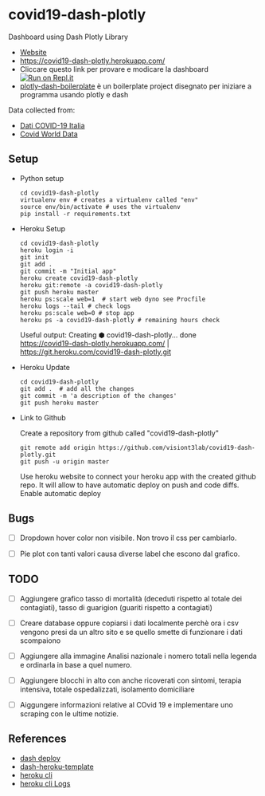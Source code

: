 # covid19-dash-plotly

Dashboard using Dash Plotly Library

* [Website](https://covid19-dash-plotly.herokuapp.com/)
* https://covid19-dash-plotly.herokuapp.com/
* Cliccare questo link per provare e modicare la dashboard 
[![Run on Repl.it](https://repl.it/badge/github/visiont3lab/covid19-dash-plotly)](https://repl.it/github/visiont3lab/covid19-dash-plotly)
* [plotly-dash-boilerplate](https://github.com/visiont3lab/plotly-dash-boilerplate) è un boilerplate project disegnato per iniziare a programma usando plotly e dash


Data collected from:

* [Dati COVID-19 Italia](https://github.com/pcm-dpc/COVID-19)
* [Covid World Data](https://github.com/open-covid-19/data)

## Setup

*   Python setup
    
    ```
    cd covid19-dash-plotly
    virtualenv env # creates a virtualenv called "env"
    source env/bin/activate # uses the virtualenv
    pip install -r requirements.txt
    ```

* Heroku Setup
    
    ```
    cd covid19-dash-plotly
    heroku login -i 
    git init
    git add .
    git commit -m "Initial app"
    heroku create covid19-dash-plotly
    heroku git:remote -a covid19-dash-plotly
    git push heroku master
    heroku ps:scale web=1  # start web dyno see Procfile
    heroku logs --tail # check logs
    heroku ps:scale web=0 # stop app
    heroku ps -a covid19-dash-plotly # remaining hours check

    ```

    Useful output:
    Creating ⬢ covid19-dash-plotly... done  
    https://covid19-dash-plotly.herokuapp.com/ | https://git.heroku.com/covid19-dash-plotly.git

* Heroku Update

    ```
    cd covid19-dash-plotly
    git add .  # add all the changes
    git commit -m 'a description of the changes'
    git push heroku master
    ```

* Link to Github
    
    Create a repository from github called "covid19-dash-plotly"
    
    ```
    git remote add origin https://github.com/visiont3lab/covid19-dash-plotly.git
    git push -u origin master
    ```
    
    Use heroku website to connect your heroku app with the created github repo. It will allow to have automatic deploy on push and code diffs.
    Enable automatic deploy

## Bugs



* [ ] Dropdown hover color non visibile. Non trovo il css per cambiarlo.
* [ ] Pie plot con tanti valori causa diverse label che escono dal grafico. 


## TODO
* [ ] Aggiungere grafico tasso di mortalità (deceduti rispetto al totale dei contagiati), tasso di guarigion (guariti rispetto a contagiati)
* [ ] Creare database oppure copiarsi i dati localmente perchè ora i csv vengono presi da un altro sito e se quello smette di funzionare i dati scompaiono
* [ ] Aggiungere alla immagine Analisi nazionale i nomero totali nella legenda e ordinarla in base a quel numero.
* [ ] Aggiungere blocchi in alto con anche ricoverati con sintomi, terapia intensiva, totale ospedalizzati, isolamento domiciliare
* [ ] Aiggungere informazioni relative al COvid 19 e implementare uno scraping con le ultime notizie.


## References

* [dash deploy](https://dash.plotly.com/deployment)
* [dash-heroku-template](https://github.com/plotly/dash-heroku-template)
* [heroku cli](https://devcenter.heroku.com/articles/heroku-cli)
* [heroku cli Logs](https://devcenter.heroku.com/articles/logging#view-logs)
